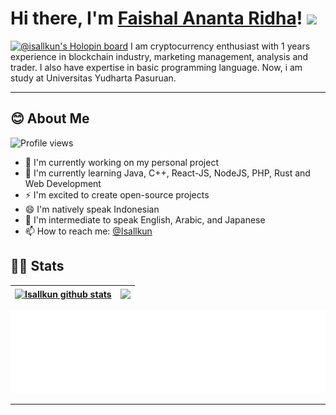 
<!-- markdownlint-disable MD033 MD042-->

# Hi there, I'm **[Faishal Ananta Ridha](https://isallkun.my.id)**! <img width="45" src="https://blog.joypixels.com/content/images/2019/06/waving_hand_sign_1024.gif"> 
[![@isallkun's Holopin board](https://holopin.me/isallkun)](https://holopin.io/@isallkun)
I am cryptocurrency enthusiast with 1 years experience in blockchain industry, marketing management, analysis and trader. I also have expertise in basic programming language. Now, i am study at Universitas Yudharta Pasuruan.

---

## **😊 About Me**
![Profile views](https://komarev.com/ghpvc/?username=Isallkun&color=brightgreen)

- 🔭 I'm currently working on my personal project
- 🌱 I'm currently learning Java, C++, React-JS, NodeJS, PHP, Rust and Web Development
- ⚡ I'm excited to create open-source projects
- 😄 I'm natively speak Indonesian 
- 🧐 I'm intermediate to speak English, Arabic, and Japanese 
- 📫 How to reach me: [@Isallkun](https://twitter.com/Isallkun)

## **🧑‍💻 Stats**

| <a href="https://github.com/anuraghazra/github-readme-stats"><img align="center" src="https://github-readme-stats.vercel.app/api?username=Isallkun&show_icons=true&include_all_commits=true&theme=radical&hide_border=true" alt="Isallkun github stats" /></a> | <a href=""><img align="center" src="https://github-readme-stats.vercel.app/api/top-langs/?username=Isallkun&layout=compact&theme=radical&hide_border=true" /></a> |
| ------------- | ------------- |

![readmebox animation](https://raw.githubusercontent.com/Isallkun/Isallkun/main/readmebox.svg)

---
